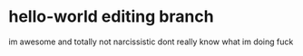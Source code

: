 # hello-world editing branch
im awesome and totally not narcissistic
dont really know what im doing fuck
